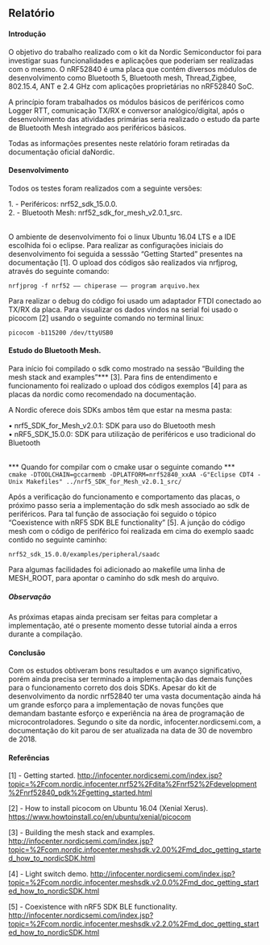 ## Relatório

#### Introdução
<p>O objetivo do trabalho realizado com o kit da Nordic Semiconductor foi para investigar suas funcionalidades e aplicações que poderiam ser realizadas com o mesmo. O nRF52840 é uma placa que contém diversos módulos de desenvolvimento como Bluetooth 5, Bluetooth mesh, Thread,Zigbee, 802.15.4, ANT e 2.4 GHz com aplicações proprietárias no nRF52840 SoC.</p>
<p>A princípio foram trabalhados os módulos básicos de periféricos como Logger RTT,
comunicação TX/RX e conversor analógico/digital, após o desenvolvimento das atividades
primárias seria realizado o estudo da parte de Bluetooth Mesh integrado aos periféricos básicos.</p>
<p>Todas as informações presentes neste relatório foram retiradas da documentação oficial daNordic.</p>

#### Desenvolvimento
<p>Todos os testes foram realizados com a seguinte versões:</p>
1. - Periféricos: nrf52_sdk_15.0.0.</br>
2. - Bluetooth Mesh: nrf52_sdk_for_mesh_v2.0.1_src.</br></br>

<p>O ambiente de desenvolvimento foi o linux Ubuntu 16.04 LTS e a IDE escolhida foi o eclipse. Para realizar as configurações iniciais do desenvolvimento foi seguida a sesssão “Getting Started” presentes na documentação [1]. O upload dos códigos são realizados via nrfjprog, através do seguinte comando:</p>

```nrfjprog -f nrf52 –– chiperase –– program arquivo.hex```
<p>Para realizar o debug do código foi usado um adaptador FTDI conectado ao TX/RX da placa. Para visualizar os dados vindos na serial foi usado o picocom [2] usando o seguinte comando no terminal linux:</p>

```picocom -b115200 /dev/ttyUSB0```

#### Estudo do Bluetooth Mesh.

<p>Para início foi compilado o sdk como mostrado na sessão “Building the mesh stack and
examples”*** [3]. Para fins de entendimento e funcionamento foi realizado o upload dos códigos exemplos [4] para as placas da nordic como recomendado na documentação.<p>
<p>A Nordic oferece dois SDKs ambos têm que estar na mesma pasta:</p>
• nrf5_SDK_for_Mesh_v2.0.1: SDK para uso do Bluetooth mesh</br>
• nRF5_SDK_15.0.0: SDK para utilização de periféricos e uso tradicional do Bluetooth</br></br>

*** Quando for compilar com o cmake usar o seguinte comando ***</br>
```cmake -DTOOLCHAIN=gccarmemb -DPLATFORM=nrf52840_xxAA -G"Eclipse CDT4 - Unix Makefiles" ../nrf5_SDK_for_Mesh_v2.0.1_src/```

<p>Após a verificação do funcionamento e comportamento das placas, o próximo passo seria a implementação do sdk mesh associado ao sdk de periféricos. Para tal função de associação foi seguido o tópico “Coexistence with nRF5 SDK BLE functionality” [5].
A junção do código mesh com o código de periférico foi realizada em cima do exemplo saadc contido no seguinte caminho:</p>

```nrf52_sdk_15.0.0/examples/peripheral/saadc```

<p>Para algumas facilidades foi adicionado ao makefile uma linha de MESH_ROOT, para apontar o caminho do sdk mesh do arquivo.</p>

##### Observação
<p>As próximas etapas ainda precisam ser feitas para completar a implementação, até o presente momento desse tutorial ainda a erros durante a compilação.</p>

#### Conclusão
<p>Com os estudos obtiveram bons resultados e um avanço significativo, porém ainda precisa ser terminado a implementação das demais funções para o funcionamento correto dos dois SDKs. Apesar do kit de desenvolvimento da nordic nrf52840 ter uma vasta documentação ainda há um grande esforço para a implementação de novas funções que demandam bastante esforço e experiência na área de programação de microcontroladores. Segundo o site da nordic, infocenter.nordicsemi.com, a documentação do kit parou de ser atualizada na data de 30 de novembro de 2018.</p>

#### Referências
[1] - Getting started. http://infocenter.nordicsemi.com/index.jsp?topic=%2Fcom.nordic.infocenter.nrf52%2Fdita%2Fnrf52%2Fdevelopment%2Fnrf52840_pdk%2Fgetting_started.html

[2] - How to install picocom on Ubuntu 16.04 (Xenial Xerus).
https://www.howtoinstall.co/en/ubuntu/xenial/picocom

[3] - Building the mesh stack and examples. http://infocenter.nordicsemi.com/index.jsp?topic=%2Fcom.nordic.infocenter.meshsdk.v2.00%2Fmd_doc_getting_started_how_to_nordicSDK.html

[4] - Light switch demo. http://infocenter.nordicsemi.com/index.jsp?topic=%2Fcom.nordic.infocenter.meshsdk.v2.0.0%2Fmd_doc_getting_started_how_to_nordicSDK.html

[5] - Coexistence with nRF5 SDK BLE functionality. http://infocenter.nordicsemi.com/index.jsp?topic=%2Fcom.nordic.infocenter.meshsdk.v2.2.0%2Fmd_doc_getting_started_how_to_nordicSDK.html


